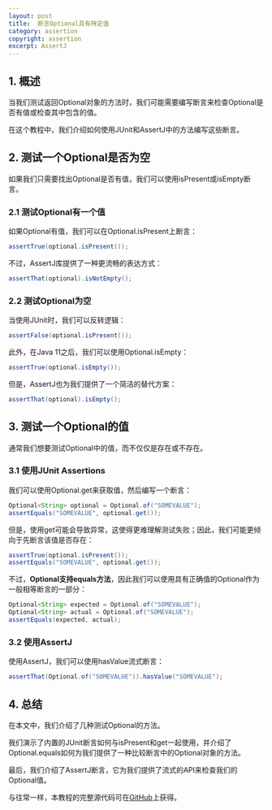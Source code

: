 ```yaml
---
layout: post
title:  断言Optional具有特定值
category: assertion
copyright: assertion
excerpt: AssertJ
---
```


## 1. 概述

当我们测试返回Optional对象的方法时，我们可能需要编写断言来检查Optional是否有值或检查其中包含的值。

在这个教程中，我们介绍如何使用JUnit和AssertJ中的方法编写这些断言。

## 2. 测试一个Optional是否为空

如果我们只需要找出Optional是否有值，我们可以使用isPresent或isEmpty断言。

### 2.1 测试Optional有一个值

如果Optional有值，我们可以在Optional.isPresent上断言：

```java
assertTrue(optional.isPresent());
```

不过，AssertJ库提供了一种更流畅的表达方式：

```java
assertThat(optional).isNotEmpty();
```

### 2.2 测试Optional为空

当使用JUnit时，我们可以反转逻辑：

```java
assertFalse(optional.isPresent());
```

此外，在Java 11之后，我们可以使用Optional.isEmpty：

```java
assertTrue(optional.isEmpty());
```

但是，AssertJ也为我们提供了一个简洁的替代方案：

```java
assertThat(optional).isEmpty();
```

## 3. 测试一个Optional的值

通常我们想要测试Optional中的值，而不仅仅是存在或不存在。

### 3.1 使用JUnit Assertions

我们可以使用Optional.get来获取值，然后编写一个断言：

```java
Optional<String> optional = Optional.of("SOMEVALUE");
assertEquals("SOMEVALUE", optional.get());
```

但是，使用get可能会导致异常，这使得更难理解测试失败；因此，我们可能更倾向于先断言该值是否存在：

```java
assertTrue(optional.isPresent());
assertEquals("SOMEVALUE", optional.get());
```

不过，**Optional支持equals方法**，因此我们可以使用具有正确值的Optional作为一般相等断言的一部分：

```java
Optional<String> expected = Optional.of("SOMEVALUE");
Optional<String> actual = Optional.of("SOMEVALUE");
assertEquals(expected, actual);
```

### 3.2 使用AssertJ

使用AssertJ，我们可以使用hasValue流式断言：

```java
assertThat(Optional.of("SOMEVALUE")).hasValue("SOMEVALUE");
```

## 4. 总结

在本文中，我们介绍了几种测试Optional的方法。

我们演示了内置的JUnit断言如何与isPresent和get一起使用，并介绍了Optional.equals如何为我们提供了一种比较断言中的Optional对象的方法。

最后，我们介绍了AssertJ断言，它为我们提供了流式的API来检查我们的Optional值。

与往常一样，本教程的完整源代码可在[GitHub](https://github.com/tuyucheng7/taketoday-tutorial4j/tree/master/software.test/testing-assertions)上获得。